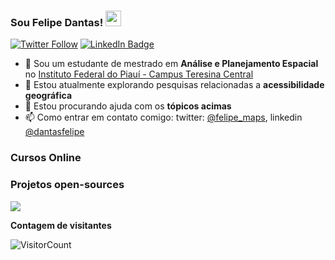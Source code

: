 ### Sou Felipe Dantas! <img src="https://media.tenor.com/images/18c7abff420e2791934115665b6d4a67/tenor.gif" width="25">

[![Twitter Follow](https://img.shields.io/twitter/follow/felipe_maps?style=social)](https://twitter.com/felipe_maps)
[![LinkedIn Badge](https://img.shields.io/badge/My-LinkedIn-blue)](https://www.linkedin.com/in/dantasfelipe/)
<!-- [![Donate Badge](https://img.shields.io/badge/Donate-Buy%20me%20a%20coffee-yellowgreen.svg)](https://buymeacoffee.com/felipedantas) -->

- 🔭 Sou um estudante de mestrado em **Análise e Planejamento Espacial** no [Instituto Federal do Piauí - Campus Teresina Central](https://www.ifpi.edu.br/mapeprof)
- 🌱 Estou atualmente explorando pesquisas relacionadas a  **acessibilidade geográfica**
- 🤔 Estou procurando ajuda com os **tópicos acimas**
- 📫 Como entrar em contato comigo: twitter: [@felipe_maps](https://twitter.com/felipe_maps), linkedin [@dantasfelipe](https://www.linkedin.com/in/dantasfelipe/)


### Cursos Online


### Projetos open-sources


<img src="https://github-readme-stats.vercel.app/api?username=felipedantas-pi&&show_icons=true&count_private=true" />

**Contagem de visitantes**

![VisitorCount](https://profile-counter.glitch.me/{felipedantas-pi}/count.svg)